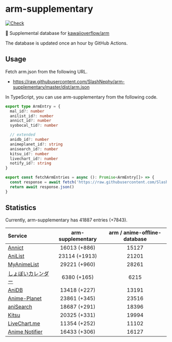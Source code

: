 # arm-supplementary

[![Check](https://github.com/SlashNephy/arm-supplementary/actions/workflows/check-node.yml/badge.svg)](https://github.com/SlashNephy/arm-supplementary/actions/workflows/check-node.yml)

💊 Supplemental database for [kawaiioverflow/arm](https://github.com/kawaiioverflow/arm)

The database is updated once an hour by GitHub Actions.

## Usage

Fetch arm.json from the following URL.

- https://raw.githubusercontent.com/SlashNephy/arm-supplementary/master/dist/arm.json

In TypeScript, you can use arm-supplementary from the following code.

```TypeScript
export type ArmEntry = {
  mal_id?: number
  anilist_id?: number
  annict_id?: number
  syobocal_tid?: number

  // extended
  anidb_id?: number
  animeplanet_id?: string
  anisearch_id?: number
  kitsu_id?: number
  livechart_id?: number
  notify_id?: string
}

export const fetchArmEntries = async (): Promise<ArmEntry[]> => {
  const response = await fetch('https://raw.githubusercontent.com/SlashNephy/arm-supplementary/master/dist/arm.json')
  return await response.json()
}
```

## Statistics

Currently, arm-supplementary has 41887 entries (+7843).

| Service                                     | arm-supplementary | arm / anime-offline-database |
| :------------------------------------------ | :---------------: | :--------------------------: |
| [Annict](https://annict.com)                |   16013 (+886)    |            15127             |
| [AniList](https://anilist.co)               |   23114 (+1913)   |            21201             |
| [MyAnimeList](https://myanimelist.net)      |   29221 (+960)    |            28261             |
| [しょぼいカレンダー](https://cal.syoboi.jp) |    6380 (+165)    |             6215             |
| [AniDB](https://anidb.net)                  |   13418 (+227)    |            13191             |
| [Anime-Planet](https://anime-planet.com)    |   23861 (+345)    |            23516             |
| [aniSearch](https://anisearch.com)          |   18687 (+291)    |            18396             |
| [Kitsu](https://kitsu.io)                   |   20325 (+331)    |            19994             |
| [LiveChart.me](https://livechart.me)        |   11354 (+252)    |            11102             |
| [Anime Notifier](https://notify.moe)        |   16433 (+306)    |            16127             |
